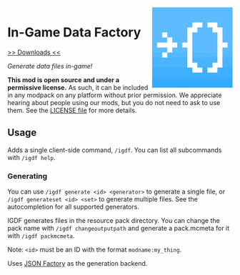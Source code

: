 <img src="icon.png" align="right" width="180px"/>

# In-Game Data Factory

[>> Downloads <<](https://github.com/CottonMC/ingame-data-factory/releases)

*Generate data files in-game!*

**This mod is open source and under a permissive license.** As such, it can be included in any modpack on any platform without prior permission. We appreciate hearing about people using our mods, but you do not need to ask to use them. See the [LICENSE file](LICENSE) for more details.

## Usage

Adds a single client-side command, `/igdf`. You can list all subcommands
with `/igdf help`.

### Generating

You can use `/igdf generate <id> <generator>` to generate a single file,
or `/igdf generateset <id> <set>` to generate multiple files. See the
autocompletion for all supported generators.

IGDF generates files in the resource pack directory. You can change the
pack name with `/igdf changeoutputpath` and generate a pack.mcmeta for it
with `/igdf packmcmeta`.

Note: `<id>` must be an ID with the format `modname:my_thing`.

Uses [JSON Factory](https://github.com/CottonMC/json-factory) as the
generation backend.
